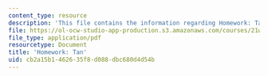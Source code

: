 ```yaml
---
content_type: resource
description: 'This file contains the information regarding Homework: Tan.'
file: https://ol-ocw-studio-app-production.s3.amazonaws.com/courses/21w-022-03-writing-and-experience-reading-and-writing-autobiography-spring-2014/cb2a15b1462635f8d088dbc680d4d54b_MIT21W_022_03S14_0220.pdf
file_type: application/pdf
resourcetype: Document
title: 'Homework: Tan'
uid: cb2a15b1-4626-35f8-d088-dbc680d4d54b
---
```

